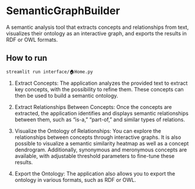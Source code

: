 # SemanticGraphBuilder
A semantic analysis tool that extracts concepts and relationships from text, visualizes their ontology as an interactive graph, and exports the results in RDF or OWL formats.

## How to run
```bash
streamlit run interface/🏠Home.py
```

1. Extract Concepts:
The application analyzes the provided text to extract key concepts, with the possibility to refine them. These concepts can then be used to build a semantic ontology.

2. Extract Relationships Between Concepts:
Once the concepts are extracted, the application identifies and displays semantic relationships between them, such as “is-a,” “part-of,” and similar types of relations.

3. Visualize the Ontology of Relationships:
You can explore the relationships between concepts through interactive graphs. It is also possible to visualize a semantic similarity heatmap as well as a concept dendrogram.
Additionally, synonymous and meronymous concepts are available, with adjustable threshold parameters to fine-tune these results.

4. Export the Ontology:
The application also allows you to export the ontology in various formats, such as RDF or OWL.
